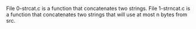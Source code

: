 File 0-strcat.c is a function that concatenates two strings.
File 1-strncat.c is a function that concatenates two strings that will use at most n bytes from src.

